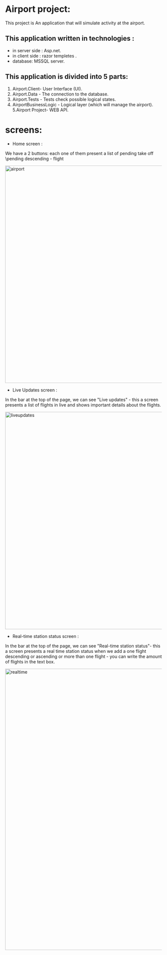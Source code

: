 # Airport project:

<p>This project is An application that will simulate activity at the airport.</p>

## This application written in technologies : 
- in server side : Asp.net.
- in client side : razor templetes .
- database: MSSQL server.

## This application is divided into 5 parts:
1. Airport.Client- 	User Interface (UI).
2. Airport.Data - The connection to the database.
3. Airport.Tests - Tests check possible logical states.
4. AirportBusinessLogic - Logical layer (which will manage the airport).
5.Airport Project- WEB API.

# screens:
 - Home screen : 
 <p>We have a 2 buttons: each one of them present a list of pending take off \pending descending - flight </p> 

<img width="700" alt="airport" src="https://user-images.githubusercontent.com/102611205/235344687-facac4a6-030e-4076-8d8b-42c882449747.png">
 
 - Live Updates screen : 

 <p>In the bar at the top of the page, we can see "Live updates" - this a screen presents a list of flights in live and shows important details about the flights.</p>
 
 <img width="700" alt="liveupdates" src="https://user-images.githubusercontent.com/102611205/235345022-4deec044-5d4b-443e-a7f9-c2e9a3d746d6.png">

- Real-time station status screen :

<p>In the bar at the top of the page, we can see "Real-time station status"- this a screen presents a real time station status when we add a one flight descending or ascending or more than one flight - you can write the amount of flights in the text box.  </p>

<img width="906" alt="realtime" src="https://user-images.githubusercontent.com/102611205/235345294-005dc201-c5e5-44ba-8aa5-ae7725044987.png">
